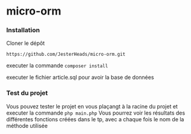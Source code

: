 # micro-orm

### Installation
Cloner le dépôt

```https://github.com/JesterHeads/micro-orm.git```

executer la commande ```composer install```

executer le fichier article.sql pour avoir la base de données

### Test du projet

Vous pouvez tester le projet en vous plaçangt à la racine du projet et executer la commande ```php main.php```
Vous pourrez voir les résultats des différentes fonctions créées dans le tp, avec a chaque fois le nom de la méthode utilisée
